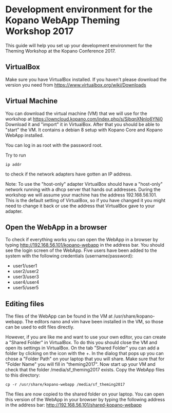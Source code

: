 # Development environment for the Kopano WebApp Theming Workshop 2017
This guide will help you set up your development environment for the Theming Workshop at the Kopano Conference 2017.

## VirtualBox
Make sure you have VirtualBox installed. If you haven't please download the version you need from https://www.virtualbox.org/wiki/Downloads

## Virtual Machine
You can download the virtual machine (VM) that we will use for the workshop at https://owncloud.kopano.com/index.php/s/SjbqnXNnlo6YNj0
Download it and "import" it in VirtualBox. After that you should be able to "start" the VM. It contains a debian 8 setup with Kopano Core and Kopano WebApp installed.

You can log in as root with the password root.

Try to run
```
ip addr
```
to check if the network adapters have gotten an IP address.

Note: To use the "host-only" adapter VirtualBox should have a "host-only" network running with a dhcp server that hands out addresses. During the workshop we will assume your machine has the address 192.168.56.101. This is the default setting of VirtualBox, so if you have changed it you might need to change it back or use the address that VirtualBox gave to your adapter.

## Open the WebApp in a browser
To check if everything works you can open the WebApp in a browser by typing http://192.168.56.101/kopano-webapp in the address bar. You should see the login screen of the WebApp. Five users have been added to the system with the following credentials (username/password):
- user1/user1
- user2/user2
- user3/user3
- user4/user4
- user5/user5

## Editing files
The files of the WebApp can be found in the VM at /usr/share/kopano-webapp. The editors nano and vim have been installed in the VM, so those can be used to edit files directly. 

However, if you are like me and want to use your own editor, you can create a "Shared Folder" in VirtualBox. To do this you should close the VM and open its settings in VirtualBox. On the tab "Shared Folder" you can add a folder by clicking on the icon with the +. In the dialog that pops up you can chose a "Folder Path" on your laptop that you will share. Make sure that for "Folder Name" you will fill in "theming2017". Now start up your VM and check that the folder /media/sf_theming2017 exists. Copy the WebApp files to this directory:
```
cp -r /usr/share/kopano-webapp /media/sf_theming2017
```
The files are now copied to the shared folder on your laptop. You can open this version of the WebApp in your browser by typing the following address in the address bar:
http://192.168.56.101/shared-kopano-webapp
